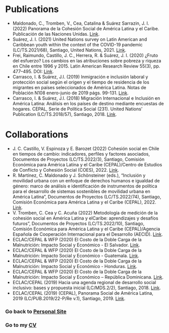<body>
  <h1>Publications</h1>
  <ul>
    <li>Maldonado, C., Tromben, V., Cea, Catalina & Suárez Sarrazin, J. I. (2022) Panorama de la Cohesión Social de
      América Latina y el Caribe. Publicación de las Naciones Unidas.
      <a href="https://www.cepal.org/es/publicaciones/47667-panorama-la-cohesion-social-america-latina-caribe">Link</a>.
    </li>
    <li>
      Suárez, J. I. (2021) United Nations survey on Latin American and Caribbean youth within the context of the
      COVID-19 pandemic (LC/TS.2021/68), Santiago, United Nations, 2021.
      <a href="https://repositorio.cepal.org/handle/11362/46981">Link</a>.
    </li>
    <li>
      Frei, Raimundo, Castillo, J. C., Herrera, R. & Suárez, J. I. (2020) ¿Fruto del esfuerzo? Los cambios en las
      atribuciones sobre pobreza y riqueza en Chile entre 1996 y 2015. Latin American Research Review 55(3), pp.
      477–495. DOI: <a href="https://doi.org/10.25222/larr.464">Link</a>.
    </li>
    <li>
      Carrasco, I. & Suárez, J.I. (2019) Inmigración e inclusión laboral y protección social según el origen y el tiempo
      de residencia de los migrantes en países seleccionados de América Latina. Notas de Población N108 enero-junio de
      2019 págs. 99-131.
      <a href="https://repositorio.cepal.org/bitstream/handle/11362/44679/1/S1900093_Carrasco_es.pdf">Link</a>.
    </li>
    <li>
      Carrasco, I. & Suárez, J.I. (2018) Migración Internacional e Inclusión en América Latina: Análisis en los países de
      destino mediante encuestas de hogares. CEPAL, Serie de Política Social (231). United Nations’ Publication
      (LC/TS.2018/57), Santiago, 2018.
      <a href="https://repositorio.cepal.org/bitstream/handle/11362/43947/1/S1800526_es.pdf">Link</a>.
    </li>
  </ul>

  <h1>Collaborations</h1>
  <ul>
    <li>
      J. C. Castillo, V. Espinoza y E. Barozet (2022) Cohesión social en Chile en tiempos de cambio: indicadores,
      perfiles y factores asociados, Documentos de Proyectos (LC/TS.2022/3), Santiago, Comisión Económica para
      América Latina y el Caribe (CEPAL)/Centro de Estudios de Conflicto y Cohesión Social (COES), 2022.
      <a href="https://repositorio.cepal.org/bitstream/handle/11362/47735/S2100887_es.pdf?sequence=1&isAllo wed=y">Link</a>.
    </li>
    <li>
      R. Martínez, C. Maldonado y J. Schönsteiner (eds.), “Inclusión y movilidad urbana con un enfoque de derechos
      humanos e igualdad de género: marco de análisis e identificación de instrumentos de política para el desarrollo
      de sistemas sostenibles de movilidad urbana en América Latina”, Documentos de Proyectos (LC/TS.2022/74),
      Santiago, Comisión Económica para América Latina y el Caribe (CEPAL), 2022.
      <a href="https://repositorio.cepal.org/bitstream/handle/11362/47974/S2200483_es.pdf?sequence=1&isAllo wed=y">Link</a>.
    </li>
    <li>
      V. Tromben, C. Cea y C. Acuña (2022) Metodología de medición de la cohesión social en América Latina y
      elCaribe: aprendizajes y desafíos futuros”, Documentos de Proyectos (LC/TS.2022/10), Santiago, Comisión
      Económica para América Latina y el Caribe (CEPAL)/Agencia Española de Cooperación Internacional para el
      Desarrollo (AECID).
      <a href="https://repositorio.cepal.org/bitstream/handle/11362/47731/S2100928_es.pdf?sequence=1&isAllo wed=y">Link</a>.
    </li>
    <li>
      ECLAC/CEPAL & WFP (2020) El Costo de la Doble Carga de la Malnutrición: Impacto Social y Económico - El
      Salvador.
      <a href="https://docs.wfp.org/api/documents/WFP-0000119308/download/?_ga=2.233537883.494702676.1680653138-1438758728.1680653138">Link</a>.
    </li>
    <li>
      ECLAC/CEPAL & WFP (2020) El Costo de la Doble Carga de la Malnutrición: Impacto Social y Económico -
      Guatemala.
      <a href="https://reliefweb.int/report/el-salvador/el-costo-de-la-doble-carga-de-lamalnutrici-n-impacto-social-y-econ-mico-el">Link</a>.
    </li>
    <li>
      ECLAC/CEPAL & WFP (2020) El Costo de la Doble Carga de la Malnutrición: Impacto Social y Económico -
      Honduras.
      <a href="https://es.wfp.org/publicaciones/el-costo-de-la-doble-carga-de-lamalnutricion-impacto-social-y-economico-en-honduras">Link</a>.
    </li>
    <li>
      ECLAC/CEPAL & WFP (2020) El Costo de la Doble Carga de la Malnutrición: Impacto Social y Económico –
      República Dominicana.
      <a href="https://es.wfp.org/el-costo-de-la-doble-carga-de-lamalnutricion-republica-dominicana">Link</a>.
    </li>
    <li>
      ECLAC/CEPAL (2019) Hacia una agenda regional de desarrollo social inclusivo: bases y propuesta inicial
      (LC/MDS.2/2), Santiago, 2018.
      <a href="https://repositorio.cepal.org/bitstream/handle/11362/44019/S1800662_es.pdf?sequence=4&isAllo wed=y">Link</a>.
    </li>
    <li>
      ECLAC/CEPAL (2019) (CEPAL), Panorama Social de América Latina, 2019 (LC/PUB.2019/22-P/Re v.1), Santiago,
      2019.
      <a href="https://repositorio.cepal.org/bitstream/handle/11362/44969/S1901133_es.pdf?sequence=5&isAllo wed=y">Link</a>.
    </li>
  </ul>
</body>

### Go back to [Personal Site](https://jignacioss.github.io/)
### Go to my [CV](https://jignacioss.github.io/cv)
